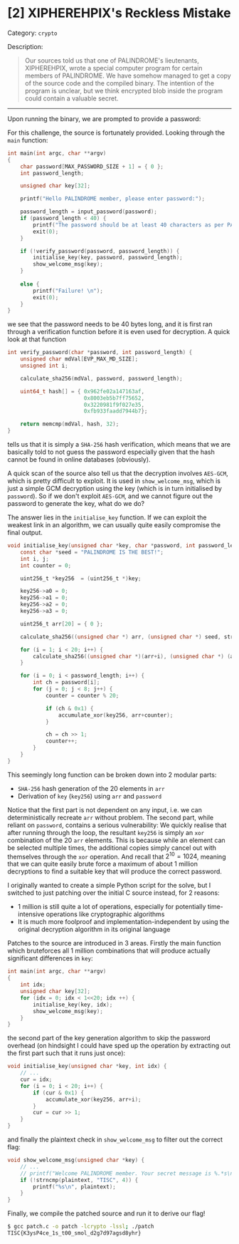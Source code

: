 # [2] XIPHEREHPIX's Reckless Mistake

Category: `crypto`

Description:

> Our sources told us that one of PALINDROME's lieutenants, XIPHEREHPIX, wrote a special computer program for certain members of PALINDROME. We have somehow managed to get a copy of the source code and the compiled binary. The intention of the program is unclear, but we think encrypted blob inside the program could contain a valuable secret.

---

Upon running the binary, we are prompted to provide a password:

For this challenge, the source is fortunately provided. Looking through the `main` function:

```c
int main(int argc, char **argv)
{
    char password[MAX_PASSWORD_SIZE + 1] = { 0 };
    int password_length;

    unsigned char key[32];

    printf("Hello PALINDROME member, please enter password:");

    password_length = input_password(password);
    if (password_length < 40) {
        printf("The password should be at least 40 characters as per PALINDROME's security policy.\n");
        exit(0);
    }

    if (!verify_password(password, password_length)) {
        initialise_key(key, password, password_length);
        show_welcome_msg(key);
    }
        
    else {
        printf("Failure! \n");
        exit(0);
    }
}
```

we see that the password needs to be 40 bytes long, and it is first ran through a verification function before it is even used for decryption. A quick look at that function

```c
int verify_password(char *password, int password_length) {
    unsigned char mdVal[EVP_MAX_MD_SIZE];
    unsigned int i;

    calculate_sha256(mdVal, password, password_length);

    uint64_t hash[] = { 0x962fe02a147163af,
                        0x8003eb5b7ff75652,
                        0x3220981f9f027e35,
                        0xfb933faadd7944b7};

    return memcmp(mdVal, hash, 32);
}
```

tells us that it is simply a `SHA-256` hash verification, which means that we are basically told to not guess the password especially given that the hash cannot be found in online databases (obviously).

A quick scan of the source also tell us that the decryption involves `AES-GCM`, which is pretty difficult to exploit. It is used in `show_welcome_msg`, which is just a simple GCM decryption using the key (which is in turn initialised by `password`). So if we don't exploit `AES-GCM`, and we cannot figure out the password to generate the key, what do we do?

The answer lies in the `initialise_key` function. If we can exploit the weakest link in an algorithm, we can usually quite easily compromise the final output.

```c
void initialise_key(unsigned char *key, char *password, int password_length) {
    const char *seed = "PALINDROME IS THE BEST!";
    int i, j;
    int counter = 0;

    uint256_t *key256  = (uint256_t *)key;

    key256->a0 = 0;
    key256->a1 = 0;
    key256->a2 = 0;
    key256->a3 = 0;

    uint256_t arr[20] = { 0 };

    calculate_sha256((unsigned char *) arr, (unsigned char *) seed, strlen(seed));

    for (i = 1; i < 20; i++) {
        calculate_sha256((unsigned char *)(arr+i), (unsigned char *) (arr+i-1), 32);
    }

    for (i = 0; i < password_length; i++) {
        int ch = password[i];
        for (j = 0; j < 8; j++) {
            counter = counter % 20;

            if (ch & 0x1) {
                accumulate_xor(key256, arr+counter);
            }

            ch = ch >> 1;
            counter++;
        }
    }
}
```

This seemingly long function can be broken down into 2 modular parts:

* `SHA-256` hash generation of the 20 elements in `arr`
* Derivation of `key` (`key256`) using `arr` and `password`

Notice that the first part is not dependent on any input, i.e. we can deterministically recreate `arr` without problem. The second part, while reliant on `password`, contains a serious vulnerability: We quickly realise that after running through the loop, the resultant `key256` is simply an `xor` combination of the 20 `arr` elements. This is because while an element can be selected multiple times, the additional copies simply cancel out with themselves through the `xor` operation. And recall that $2^{10} = 1024$, meaning that we can quite easily brute force a maximum of about 1 million decryptions to find a suitable key that will produce the correct password.

I originally wanted to create a simple Python script for the solve, but I switched to just patching over the initial C source instead, for 2 reasons:

* 1 million is still quite a lot of operations, especially for potentially time-intensive operations like cryptographic algorithms
* It is much more foolproof and implementation-independent by using the original decryption algorithm in its original language

Patches to the source are introduced in 3 areas. Firstly the main function which bruteforces all 1 million combinations that will produce actually significant differences in `key`:

```c
int main(int argc, char **argv)
{
    int idx;
    unsigned char key[32];
    for (idx = 0; idx < 1<<20; idx ++) {
        initialise_key(key, idx);
        show_welcome_msg(key);
    }
}
```

the second part of the key generation algorithm to skip the password overhead (on hindsight I could have sped up the operation by extracting out the first part such that it runs just once):

```c
void initialise_key(unsigned char *key, int idx) {
    // ...
    cur = idx;
    for (i = 0; i < 20; i++) {
        if (cur & 0x1) {
            accumulate_xor(key256, arr+i);
        }
        cur = cur >> 1;
    }
}
```

and finally the plaintext check in `show_welcome_msg` to filter out the correct flag:

```c
void show_welcome_msg(unsigned char *key) {
    // ...
    // printf("Welcome PALINDROME member. Your secret message is %.*s\n", plaintext_length, plaintext);
    if (!strncmp(plaintext, "TISC", 4)) {
        printf("%s\n", plaintext);
    }
}
```

Finally, we compile the patched source and run it to derive our flag!

```bash
$ gcc patch.c -o patch -lcrypto -lssl; ./patch
TISC{K3ysP4ce_1s_t00_smol_d2g7d97agsd8yhr}
```
